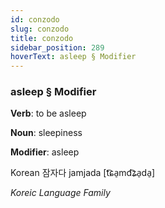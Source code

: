 ```yaml
---
id: conzodo
slug: conzodo
title: conzodo
sidebar_position: 289
hoverText: asleep § Modifier
---
```


### asleep § Modifier

**Verb**: to be asleep

**Noun**: sleepiness

**Modifier**: asleep

Korean 잠자다 jamjada [t͡ɕa̠md͡ʑa̠da̠]

*Koreic Language Family*